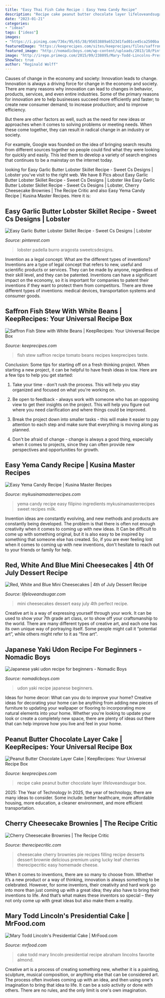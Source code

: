 ```yaml
---
title: "Easy Thai Fish Cake Recipe : Easy Yema Candy Recipe"
description: "Recipe cake peanut butter chocolate layer lifeloveandsugar box"
date: "2023-01-21"
categories:
- "ideas"
tags: ["ideas"]
images:
- "https://i.pinimg.com/736x/95/65/38/95653889a6523d1fad01ce45ca2500ba.jpg"
featuredImage: "https://keeprecipes.com/sites/keeprecipes/files/saffron-fish-stew-with-white-beans_0.jpg"
featured_image: "http://nomadicboys.com/wp-content/uploads/2013/10/Pinterest-Yaki-Udon-Recipe.jpg"
image: "http://irepo.primecp.com/2015/09/238095/Mary-Todd-Lincolns-Presidential-Cake_ExtraLarge1000_ID-1208682.jpg?v=1208682"
ShowToc: true
author: "Reginald Wolff"
---
```



Causes of change in the economy and society: Innovation leads to change.
Innovation is always a driving force for change in the economy and society. There are many reasons why innovation can lead to changes in behavior, products, services, and even entire industries. 
Some of the primary reasons for innovation are to help businesses succeed more efficiently and faster; to create new consumer demand; to increase production; and to improve efficiency. 

But there are other factors as well, such as the need for new ideas or approaches when it comes to solving problems or meeting needs. When these come together, they can result in radical change in an industry or society.

For example, Google was founded on the idea of bringing search results from different sources together so people could find what they were looking for quickly and easily. This led them to develop a variety of search engines that continues to be a mainstay on the internet today.

	

		
looking for Easy Garlic Butter Lobster Skillet Recipe - Sweet Cs Designs | Lobster you've visit to the right web. We have 8 Pics about Easy Garlic Butter Lobster Skillet Recipe - Sweet Cs Designs | Lobster like Easy Garlic Butter Lobster Skillet Recipe - Sweet Cs Designs | Lobster, Cherry Cheesecake Brownies | The Recipe Critic and also Easy Yema Candy Recipe | Kusina Master Recipes. Here it is:
		
    
## Easy Garlic Butter Lobster Skillet Recipe - Sweet Cs Designs | Lobster

<img loading=lazy src="https://i.pinimg.com/736x/95/65/38/95653889a6523d1fad01ce45ca2500ba.jpg" onerror="this.onerror=null;this.src='https://tse4.mm.bing.net/th?id=OIP.9tlOZrbsxeghaY62udcdXgHaLG&amp;pid=15.1';" alt="Easy Garlic Butter Lobster Skillet Recipe - Sweet Cs Designs | Lobster">

_Source: pinterest.com_

>lobster padella burro aragosta sweetcsdesigns. 

	

Invention as a legal concept: What are the different types of inventions?
Inventions are a type of legal concept that refers to new, useful and scientific products or services. They can be made by anyone, regardless of their skill level, and they can be patented. Inventions can have a significant impact on the economy, so it is important for companies to patent their inventions if they want to protect them from competitors. There are three different types of inventions: medical devices, transportation systems and consumer goods.

    
## Saffron Fish Stew With White Beans | KeepRecipes: Your Universal Recipe Box

<img loading=lazy src="https://keeprecipes.com/sites/keeprecipes/files/saffron-fish-stew-with-white-beans_0.jpg" onerror="this.onerror=null;this.src='https://tse2.mm.bing.net/th?id=OIP.f1esLz0NQnD8XNMBhf8k7AHaE7&amp;pid=15.1';" alt="Saffron Fish Stew with White Beans | KeepRecipes: Your Universal Recipe Box">

_Source: keeprecipes.com_

>fish stew saffron recipe tomato beans recipes keeprecipes taste. 

	

Conclusion: Some tips for starting off on a fresh thinking project.
When starting a new project, it can be helpful to have fresh ideas in tow. Here are a few tips to help you get started:
1. Take your time - don't rush the process. This will help you stay organized and focused on what you're working on.

2. Be open to feedback - always work with someone who has an opposing view to get their insights on the project. This will help you figure out where you need clarification and where things could be improved.

3. Break the project down into smaller tasks - this will make it easier to pay attention to each step and make sure that everything is moving along as planned.

4. Don't be afraid of change - change is always a good thing, especially when it comes to projects, since they can often provide new perspectives and opportunities for growth.

    
## Easy Yema Candy Recipe | Kusina Master Recipes

<img loading=lazy src="http://www.mykusinamasterrecipes.com/wp-content/uploads/2016/03/Yema-Candy.jpg" onerror="this.onerror=null;this.src='https://tse1.mm.bing.net/th?id=OIP.IAh5IsWxHICizTxDKjMiowHaE7&amp;pid=15.1';" alt="Easy Yema Candy Recipe | Kusina Master Recipes">

_Source: mykusinamasterrecipes.com_

>yema candy recipe easy filipino ingredients mykusinamasterrecipes sweet recipes milk. 

	

Invention ideas are constantly evolving, and new methods and products are constantly being developed. The problem is that there is often not enough creativity when it comes to coming up with new ideas. It Can be difficult to come up with something original, but it is also easy to be inspired by something that someone else has created. So, if you are ever feeling lost when it comes to coming up with new inventions, don't hesitate to reach out to your friends or family for help.

    
## Red, White And Blue Mini Cheesecakes | 4th Of July Dessert Recipe

<img loading=lazy src="https://www.lifeloveandsugar.com/wp-content/uploads/2018/06/Red-White-Blue-Mini-Cheesecakes1-1.jpg" onerror="this.onerror=null;this.src='https://tse1.mm.bing.net/th?id=OIP.uk164kaKiTOCQ3ILYFCvMAHaLH&amp;pid=15.1';" alt="Red, White and Blue Mini Cheesecakes | 4th of July Dessert Recipe">

_Source: lifeloveandsugar.com_

>mini cheesecakes dessert easy july 4th perfect recipe. 

	

Creative art is a way of expressing yourself through your work. It can be used to show your 7th grade art class, or to show off your craftsmanship to the world. There are many different types of creative art, and each one has its own unique way of portraying itself. Some people might call it “potential art”, while others might refer to it as “fine art”.

    
## Japanese Yaki Udon Recipe For Beginners - Nomadic Boys

<img loading=lazy src="http://nomadicboys.com/wp-content/uploads/2013/10/Pinterest-Yaki-Udon-Recipe.jpg" onerror="this.onerror=null;this.src='https://tse2.mm.bing.net/th?id=OIP.yHERvDXjVLTtH4fYWeOoKQHaLH&amp;pid=15.1';" alt="Japanese yaki udon recipe for beginners - Nomadic Boys">

_Source: nomadicboys.com_

>udon yaki recipe japanese beginners. 

	

Ideas for home decor: What can you do to improve your home?
Creative ideas for decorating your home can be anything from adding new pieces of furniture to updating your wallpaper or flooring to incorporating more natural elements into your home. Whether you're looking to update your look or create a completely new space, there are plenty of ideas out there that can help improve how you live and feel in your home.

    
## Peanut Butter Chocolate Layer Cake | KeepRecipes: Your Universal Recipe Box

<img loading=lazy src="https://keeprecipes.com/sites/keeprecipes/files/imagecache/recipe_large/15778_1506251363_0.jpg" onerror="this.onerror=null;this.src='https://tse3.mm.bing.net/th?id=OIP.YEfVyCwf634e0oN7miKAgAHaLH&amp;pid=15.1';" alt="Peanut Butter Chocolate Layer Cake | KeepRecipes: Your Universal Recipe Box">

_Source: keeprecipes.com_

>recipe cake peanut butter chocolate layer lifeloveandsugar box. 

	

2025: The Year of Technology
In 2025, the year of technology, there are many ideas to consider. Some include: better healthcare, more affordable housing, more education, a cleaner environment, and more efficient transportation.

    
## Cherry Cheesecake Brownies | The Recipe Critic

<img loading=lazy src="http://therecipecritic.com/wp-content/uploads/2015/02/cherry_cheesecake_brownies-650x975.jpg" onerror="this.onerror=null;this.src='https://tse2.mm.bing.net/th?id=OIP.jwPpkNeKiI0VpfFiR2W8NgHaLH&amp;pid=15.1';" alt="Cherry Cheesecake Brownies | The Recipe Critic">

_Source: therecipecritic.com_

>cheesecake cherry brownies pie recipes filling recipe desserts dessert brownie delicious premium using lucky leaf cherries therecipecritic easy homemade cheese. 

	

When it comes to inventions, there are so many to choose from. Whether it’s a new product or a way of thinking, innovation is always something to be celebrated. However, for some inventors, their creativity and hard work go into more than just coming up with a great idea; they also have to bring their inventions to life. And that’s what makes these inventors so special – they not only come up with great ideas but also make them a reality.

    
## Mary Todd Lincoln&#039;s Presidential Cake | MrFood.com

<img loading=lazy src="http://irepo.primecp.com/2015/09/238095/Mary-Todd-Lincolns-Presidential-Cake_ExtraLarge1000_ID-1208682.jpg?v=1208682" onerror="this.onerror=null;this.src='https://tse2.mm.bing.net/th?id=OIP.2EM2E66i9AoPsDv8ql877wHaE8&amp;pid=15.1';" alt="Mary Todd Lincoln&#039;s Presidential Cake | MrFood.com">

_Source: mrfood.com_

>cake todd mary lincoln presidential recipe abraham lincolns favorite almond. 

	

Creative art is a process of creating something new, whether it is a painting, sculpture, musical composition, or anything else that can be considered art. The process often involves coming up with an idea, and then using one's imagination to bring that idea to life. It can be a solo activity or done with others. There are no rules, and the only limit is one's own imagination.

